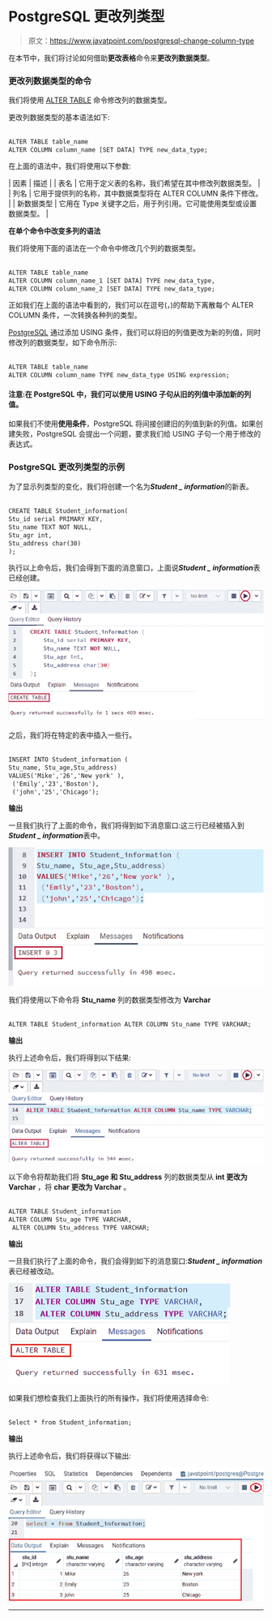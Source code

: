 # PostgreSQL 更改列类型

> 原文：<https://www.javatpoint.com/postgresql-change-column-type>

在本节中，我们将讨论如何借助**更改表格**命令来**更改列数据类型**。

### 更改列数据类型的命令

我们将使用 [ALTER TABLE](postgresql-alter-table) 命令修改列的数据类型。

更改列数据类型的基本语法如下:

```

ALTER TABLE table_name
ALTER COLUMN column_name [SET DATA] TYPE new_data_type;

```

在上面的语法中，我们将使用以下参数:

| 因素 | 描述 |
| 表名 | 它用于定义表的名称，我们希望在其中修改列数据类型。 |
| 列名 | 它用于提供列的名称，其中数据类型将在 ALTER COLUMN 条件下修改。 |
| 新数据类型 | 它用在 Type 关键字之后，用于列引用。它可能使用类型或设置数据类型。 |

**在单个命令中改变多列的语法**

我们将使用下面的语法在一个命令中修改几个列的数据类型。

```

ALTER TABLE table_name
ALTER COLUMN column_name_1 [SET DATA] TYPE new_data_type,
ALTER COLUMN column_name_2 [SET DATA] TYPE new_data_type;

```

正如我们在上面的语法中看到的，我们可以在逗号(，)的帮助下离散每个 ALTER COLUMN 条件，一次转换各种列的类型。

[PostgreSQL](https://www.javatpoint.com/postgresql-tutorial) 通过添加 USING 条件，我们可以将旧的列值更改为新的列值，同时修改列的数据类型，如下命令所示:

```

ALTER TABLE table_name
ALTER COLUMN column_name TYPE new_data_type USING expression;

```

#### 注意:在 PostgreSQL 中，我们可以使用 USING 子句从旧的列值中添加新的列值。

如果我们不使用**使用条件**，PostgreSQL 将间接创建旧的列值到新的列值。如果创建失败，PostgreSQL 会提出一个问题，要求我们给 USING 子句一个用于修改的表达式。

### PostgreSQL 更改列类型的示例

为了显示列类型的变化，我们将创建一个名为***Student _ information***的新表。

```

CREATE TABLE Student_information(
Stu_id serial PRIMARY KEY,
Stu_name TEXT NOT NULL,
Stu_agr int,
Stu_address char(30)
);

```

执行以上命令后，我们会得到下面的消息窗口，上面说***Student _ information***表已经创建。

![PostgreSQL Change Column Type](img/d6c10f1ddff84e0a416fa22f6a963516.png)

之后，我们将在特定的表中插入一些行。

```

INSERT INTO Student_information (
Stu_name, Stu_age,Stu_address)
VALUES('Mike','26','New york' ),
 ('Emily','23','Boston'),
 ('john','25','Chicago');

```

**输出**

一旦我们执行了上面的命令，我们将得到如下消息窗口:这三行已经被插入到***Student _ information***表中。

![PostgreSQL Change Column Type](img/a8b525c9ef8d761a2866dcd32b825116.png)

我们将使用以下命令将 **Stu_name** 列的数据类型修改为 **Varchar**

```

ALTER TABLE Student_information ALTER COLUMN Stu_name TYPE VARCHAR;

```

**输出**

执行上述命令后，我们将得到以下结果:

![PostgreSQL Change Column Type](img/30bd75d0aec2ca330dbe952d5e4cf778.png)

以下命令将帮助我们将 **Stu_age 和 Stu_address** 列的数据类型从 **int 更改为 Varchar** ，将 **char 更改为 Varchar** 。

```

ALTER TABLE Student_information 
ALTER COLUMN Stu_age TYPE VARCHAR,
 ALTER COLUMN Stu_address TYPE VARCHAR;

```

**输出**

一旦我们执行了上面的命令，我们会得到如下的消息窗口:***Student _ information***表已经被改动。

![PostgreSQL Change Column Type](img/96048a8a9d47218f432b225602353562.png)

如果我们想检查我们上面执行的所有操作，我们将使用选择命令:

```

Select * from Student_information;

```

**输出**

执行上述命令后，我们将获得以下输出:

![PostgreSQL Change Column Type](img/e645b0d4515a99d73659cac72fe0d6f9.png)

* * *
